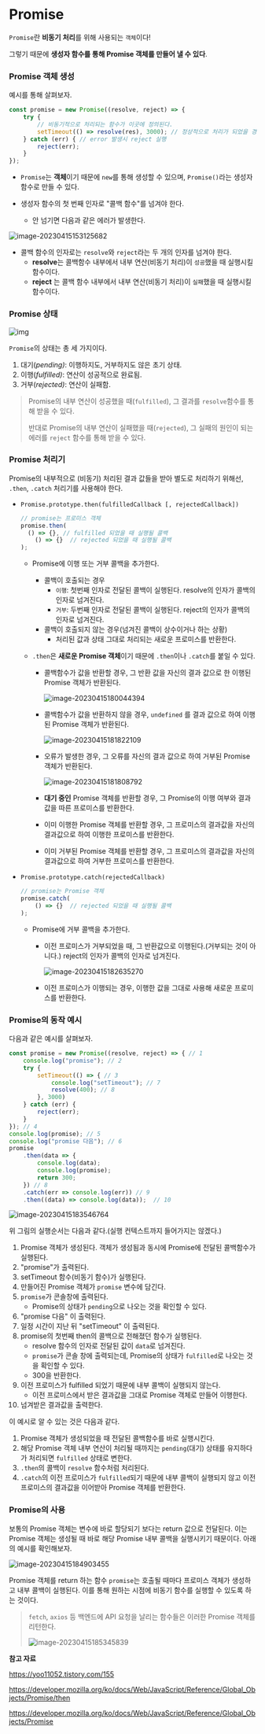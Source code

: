 # Promise

`Promise`란 **비동기 처리**를 위해 사용되는 `객체`이다! 

그렇기 때문에 **생성자 함수를 통해 Promise 객체를 만들어 낼 수 있다**. 





### Promise 객체 생성

예시를 통해 살펴보자.

````javascript
const promise = new Promise((resolve, reject) => {
    try {
		// 비동기적으로 처리되는 함수가 이곳에 정의된다.
    	setTimeout(() => resolve(res), 3000); // 정상적으로 처리가 되었을 경우 resolve 함수 실행	
    } catch (err) { // error 발생시 reject 실행
		reject(err);        
    }
});
````

- `Promise`는 **객체**이기 때문에 `new`를 통해 생성할 수 있으며, `Promise()`라는 생성자 함수로 만들 수 있다.

- 생성자 함수의 첫 번째 인자로 "콜백 함수"를 넘겨야 한다. 
  - 안 넘기면 다음과 같은 에러가 발생한다.

![image-20230415153125682](assets/image-20230415153125682.png)

- 콜백 함수의 인자로는 `resolve`와 `reject`라는 두 개의 인자를 넘겨야 한다.
  - **resolve**는 콜백함수 내부에서 내부 연산(비동기 처리)이 `성공`했을 때 실행시킬 함수이다.
  - **reject** 는 콜백 함수 내부에서 내부 연산(비동기 처리)이 `실패`했을 때 실행시킬 함수이다.



### Promise 상태

![img](assets/promises-1681552457784-4.png)

`Promise`의 상태는 총 세 가지이다. 

1. 대기(*pending)*: 이행하지도, 거부하지도 않은 초기 상태.
2. 이행(*fulfilled)*: 연산이 성공적으로 완료됨.
3. 거부(*rejected)*: 연산이 실패함.

>  Promise의 내부 연산이 성공했을 때(`fulfilled`), 그 결과를 `resolve`함수를 통해 받을 수 있다. 
>
> 반대로 Promise의 내부 연산이 실패했을 때(`rejected`), 그 실패의 원인이 되는 에러를 `reject` 함수를 통해 받을 수 있다. 



### Promise 처리기

Promise의 내부적으로 (비동기) 처리된 결과 값들을 받아 별도로 처리하기 위해선, `.then`, `.catch` 처리기를 사용해야 한다. 

- `Promise.prototype.then(fulfilledCallback [, rejectedCallback])`

  ```javascript
  // promise는 프로미스 객체
  promise.then(
  	() => {}, // fulfilled 되었을 때 실행될 콜백 
      () => {}  // rejected 되었을 때 실행될 콜백
  );
  ```

  - Promise에 이행 또는 거부 콜백을 추가한다.
    - 콜백이 호출되는 경우
      - `이행`: 첫번째 인자로 전달된 콜백이 실행된다. resolve의 인자가 콜백의 인자로 넘겨진다.
      - `거부`: 두번째 인자로 전달된 콜백이 실행된다. reject의 인자가 콜백의 인자로 넘겨진다.
    - 콜백이 호출되지 않는 경우(넘겨진 콜백이 상수이거나 하는 상황)
      - 처리된 값과 상태 그대로 처리되는 새로운 프로미스를 반환한다.

  - `.then`은 **새로운 Promise 객체**이기 때문에 `.then`이나 `.catch`를 붙일 수 있다.

    - 콜백함수가 값을 반환할 경우, 그 반환 값을 자신의 결과 값으로 한 이행된 Promise 객체가 반환된다. 

      ![image-20230415180044394](assets/image-20230415180044394-1681552465293-6.png)

    - 콜백함수가 값을 반환하지 않을 경우, `undefined` 를 결과 값으로 하여 이행된 Promise 객체가 반환된다.

      ![image-20230415181822109](assets/image-20230415181822109-1681552468678-8.png)

    - 오류가 발생한 경우, 그 오류를 자신의 결과 값으로 하여 거부된 Promise 객체가 반환된다.

      ![image-20230415181808792](assets/image-20230415181808792-1681552471761-10.png)

    - **대기 중인** Promise 객체를 반환할 경우, 그 Promise의 이행 여부와 결과값을 따른 프로미스를 반환한다.

    - 이미 이행한 Promise 객체를 반환할 경우, 그 프로미스의 결과값을 자신의 결과값으로 하여 이행한 프로미스를 반환한다.

    - 이미 거부된 Promise 객체를 반환할 경우, 그 프로미스의 결과값을 자신의 결과값으로 하여 거부한 프로미스를 반환한다.

- `Promise.prototype.catch(rejectedCallback)` 

  ```javascript
  // promise는 Promise 객체
  promise.catch(
      () => {}  // rejected 되었을 때 실행될 콜백
  );
  ```

  - Promise에 거부 콜백을 추가한다.

    - 이전 프로미스가 거부되었을 때, 그 반환값으로 이행된다.(거부되는 것이 아니다.) reject의 인자가 콜백의 인자로 넘겨진다.

      ![image-20230415182635270](assets/image-20230415182635270-1681552475427-12.png)

    - 이전 프로미스가  이행되는 경우, 이행한 값을 그대로 사용해 새로운 프로미스를 반환한다.



### Promise의 동작 예시

 다음과 같은 예시를 살펴보자.

```javascript
const promise = new Promise((resolve, reject) => { // 1
    console.log("promise"); // 2
    try {
        setTimeout(() => { // 3
            console.log("setTimeout"); // 7
            resolve(400); // 8
        }, 3000)
    } catch (err) {
        reject(err);
    }
}); // 4
console.log(promise); // 5
console.log("promise 다음"); // 6
promise
    .then(data => {
        console.log(data);
        console.log(promise);
        return 300;
    }) // 8
    .catch(err => console.log(err)) // 9
    .then((data) => console.log(data));  // 10
```

![image-20230415183546764](assets/image-20230415183546764.png)

위 그림의 실행순서는 다음과 같다.(실행 컨텍스트까지 들어가지는 않겠다.)

1. Promise 객체가 생성된다. 객체가 생성됨과 동시에 Promise에 전달된 콜백함수가 실행된다. 
2. "promise"가 출력된다.
3. setTimeout 함수(비동기 함수)가 실행된다.
4. 만들어진 Promise 객체가 `promise` 변수에 담긴다.
5. `promise`가 콘솔창에 출력된다.
   - Promise의 상태가 `pending`으로 나오는 것을 확인할 수 있다.
6. "promise 다음" 이 출력된다.
7. 일정 시간이 지난 뒤 "setTimeout" 이 출력된다.
8. promise의 첫번째 then의 콜백으로 전해졌던 함수가 실행된다.
   - resolve 함수의 인자로 전달된 값이 `data`로 넘겨진다.
   - `promise`가 콘솔 창에 출력되는데, Promise의 상태가 `fulfilled`로 나오는 것을 확인할 수 있다.
   - 300을 반환한다.
9. 이전 프로미스가 fulfilled 되었기 때문에 내부 콜백이 실행되지 않는다.
   - 이전 프로미스에서 받은 결과값을 그대로 Promise 객체로 만들어 이행한다.
10. 넘겨받은 결과값을 출력한다.

이 예시로 알 수 있는 것은 다음과 같다.

1. Promise 객체가 생성되었을 때 전달된 콜백함수를 바로 실행시킨다.
2. 해당 Promise 객체 내부 연산이 처리될 때까지는 `pending`(대기) 상태를 유지하다가 처리되면 `fulfilled` 상태로 변한다.
3. `.then`의 콜백이 `resolve` 함수처럼 처리된다.
4. `.catch`의 이전 프로미스가 `fulfilled`되기 때문에 내부 콜백이 실행되지 않고 이전 프로미스의 결과값을 이어받아 Promise 객체를 반환한다.



### Promise의 사용

보통의 Promise 객체는 변수에 바로 할당되기 보다는 return 값으로 전달된다. 이는 Promise 객체는 생성될 때 바로 해당 Promise 내부 콜백을 실행시키기 때문이다. 아래의 예시를 확인해보자.

![image-20230415184903455](assets/image-20230415184903455-1681552483622-14.png)

Promise 객체를 return 하는 함수 `promise`는 호출될 때마다 프로미스 객체가 생성하고 내부 콜백이 실행된다. 이를 통해 원하는 시점에 비동기 함수를 실행할 수 있도록 하는 것이다.

>  `fetch`, `axios` 등 백엔드에 API 요청을 날리는 함수들은 이러한 Promise 객체를 리턴한다.
>
> ![image-20230415185345839](assets/image-20230415185345839.png)







**참고 자료**

https://yoo11052.tistory.com/155

https://developer.mozilla.org/ko/docs/Web/JavaScript/Reference/Global_Objects/Promise/then

https://developer.mozilla.org/ko/docs/Web/JavaScript/Reference/Global_Objects/Promise